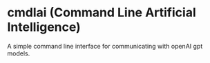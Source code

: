 # cmdlai (Command Line Artificial Intelligence)
A simple command line interface for communicating with openAI gpt models.
